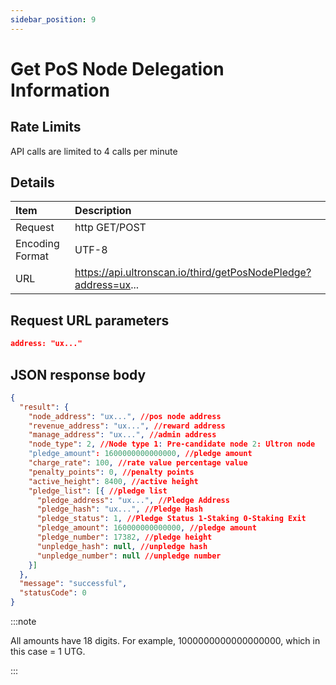 ```yaml
---
sidebar_position: 9
---
```


# Get PoS Node Delegation Information

## Rate Limits

API calls are limited to 4 calls per minute

## Details

| Item            | Description                                                    |
|:----------------|:---------------------------------------------------------------|
| Request         | http GET/POST                                                  |
| Encoding Format | UTF-8                                                          |
| URL             | https://api.ultronscan.io/third/getPosNodePledge?address=ux... |

## Request URL parameters

```json
address: "ux..."
```

## JSON response body

```json
{
  "result": {
    "node_address": "ux...", //pos node address
    "revenue_address": "ux...", //reward address
    "manage_address": "ux...", //admin address
    "node_type": 2, //Node type 1: Pre-candidate node 2: Ultron node
    "pledge_amount": 1600000000000000, //pledge amount
    "charge_rate": 100, //rate value percentage value
    "penalty_points": 0, //penalty points
    "active_height": 8400, //active height
    "pledge_list": [{ //pledge list
      "pledge_address": "ux...", //Pledge Address
      "pledge_hash": "ux...", //Pledge Hash
      "pledge_status": 1, //Pledge Status 1-Staking 0-Staking Exit
      "pledge_amount": 160000000000000, //pledge amount
      "pledge_number": 17382, //pledge height
      "unpledge_hash": null, //unpledge hash
      "unpledge_number": null //unpledge number
    }]
  },
  "message": "successful",
  "statusCode": 0
}
```
:::note

All amounts have 18 digits.  For example, 1000000000000000000, which in this case = 1 UTG.

:::
